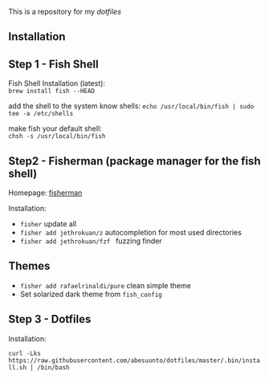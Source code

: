 This is a repository for my _dotfiles_

## Installation

## Step 1 - Fish Shell

Fish Shell Installation (latest):  
`brew install fish --HEAD`

add the shell to the system know shells: `echo /usr/local/bin/fish | sudo tee -a /etc/shells`

make fish your default shell:  
`chsh -s /usr/local/bin/fish`


## Step2 - Fisherman (package manager for the fish shell)

Homepage: [fisherman](https://github.com/fisherman/fisherman#install)

Installation:  

- `fisher` update all
- `fisher add jethrokuan/z` autocompletion for most used directories
- `fisher add jethrokuan/fzf ` fuzzing finder

## Themes

- `fisher add rafaelrinaldi/pure` clean simple theme
- Set solarized dark theme from `fish_config`

## Step 3 - Dotfiles

Installation:

`curl -Lks https://raw.githubusercontent.com/abesuunto/dotfiles/master/.bin/install.sh | /bin/bash`


